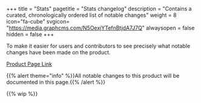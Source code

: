 +++
title = "Stats"
pagetitle = "Stats changelog"
description = "Contains a curated, chronologically ordered list of notable changes"
weight = 8
icon="fa-cube"
svgicon= "https://media.graphcms.com/N5OexjYTefnBtjdA7J7Q"
alwaysopen = false
hidden = false
+++

To make it easier for users and contributors to see precisely what notable changes have been made on the product.

[Product Page Link](https://www.travelgatex.com/products/stats)

{{% alert theme="info" %}}All notable changes to this product will be documented in this page.{{% /alert %}}

{{% wip %}}
